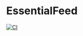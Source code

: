 # EssentialFeed

[![CI](https://github.com/felipefilgueira/EssentialFeed/actions/workflows/CI.yml/badge.svg)](https://github.com/felipefilgueira/EssentialFeed/actions/workflows/CI.yml)
